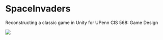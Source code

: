 # SpaceInvaders
Reconstructing a classic game in Unity for UPenn CIS 568: Game Design

![](images/demo2.gif)